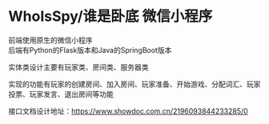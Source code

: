 # WhoIsSpy/谁是卧底 微信小程序

前端使用原生的微信小程序  
后端有Python的Flask版本和Java的SpringBoot版本   

实体类设计主要有玩家类、房间类、服务器类     

实现的功能有玩家的创建房间、加入房间、玩家准备、开始游戏、分配词汇、玩家投票、玩家发言、退出房间等功能

接口文档设计地址：https://www.showdoc.com.cn/2196093844233285/0
